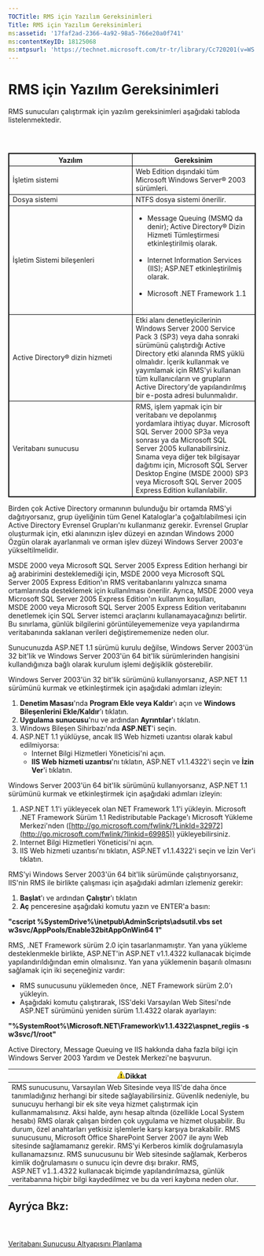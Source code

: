 ```yaml
---
TOCTitle: RMS için Yazılım Gereksinimleri
Title: RMS için Yazılım Gereksinimleri
ms:assetid: '17faf2ad-2366-4a92-98a5-766e20a0f741'
ms:contentKeyID: 18125068
ms:mtpsurl: 'https://technet.microsoft.com/tr-tr/library/Cc720201(v=WS.10)'
---
```


RMS için Yazılım Gereksinimleri
===============================

RMS sunucuları çalıştırmak için yazılım gereksinimleri aşağıdaki tabloda listelenmektedir.

###  

 
<table style="border:1px solid black;">
<colgroup>
<col width="50%" />
<col width="50%" />
</colgroup>
<thead>
<tr class="header">
<th style="border:1px solid black;" >Yazılım</th>
<th style="border:1px solid black;" >Gereksinim</th>
</tr>
</thead>
<tbody>
<tr class="odd">
<td style="border:1px solid black;">İşletim sistemi</td>
<td style="border:1px solid black;">Web Edition dışındaki tüm Microsoft Windows Server® 2003 sürümleri.</td>
</tr>
<tr class="even">
<td style="border:1px solid black;">Dosya sistemi</td>
<td style="border:1px solid black;">NTFS dosya sistemi önerilir.</td>
</tr>
<tr class="odd">
<td style="border:1px solid black;">İşletim Sistemi bileşenleri</td>
<td style="border:1px solid black;"><ul>
<li>Message Queuing (MSMQ da denir); Active Directory® Dizin Hizmeti Tümleştirmesi etkinleştirilmiş olarak.<br />
<br />
</li>
<li>Internet Information Services (IIS); ASP.NET etkinleştirilmiş olarak.<br />
<br />
</li>
<li>Microsoft .NET Framework 1.1<br />
<br />
</li>
</ul></td>
</tr>
<tr class="even">
<td style="border:1px solid black;">Active Directory® dizin hizmeti</td>
<td style="border:1px solid black;">Etki alanı denetleyicilerinin Windows Server 2000 Service Pack 3 (SP3) veya daha sonraki sürümünü çalıştırdığı Active Directory etki alanında RMS yüklü olmalıdır. İçerik kullanmak ve yayımlamak için RMS'yi kullanan tüm kullanıcıların ve grupların Active Directory'de yapılandırılmış bir e-posta adresi bulunmalıdır.</td>
</tr>
<tr class="odd">
<td style="border:1px solid black;">Veritabanı sunucusu</td>
<td style="border:1px solid black;">RMS, işlem yapmak için bir veritabanı ve depolanmış yordamlara ihtiyaç duyar. Microsoft SQL Server 2000 SP3a veya sonrası ya da Microsoft SQL Server 2005 kullanabilirsiniz. Sınama veya diğer tek bilgisayar dağıtımı için, Microsoft SQL Server Desktop Engine (MSDE 2000) SP3 veya Microsoft SQL Server 2005 Express Edition kullanılabilir.</td>
</tr>
</tbody>
</table>
  
Birden çok Active Directory ormanının bulunduğu bir ortamda RMS'yi dağıtıyorsanız, grup üyeliğinin tüm Genel Kataloglar'a çoğaltılabilmesi için Active Directory Evrensel Grupları'nı kullanmanız gerekir. Evrensel Gruplar oluşturmak için, etki alanınızın işlev düzeyi en azından Windows 2000 Özgün olarak ayarlanmalı ve orman işlev düzeyi Windows Server 2003'e yükseltilmelidir.
  
MSDE 2000 veya Microsoft SQL Server 2005 Express Edition herhangi bir ağ arabirimini desteklemediği için, MSDE 2000 veya Microsoft SQL Server 2005 Express Edition'ın RMS veritabanlarını yalnızca sınama ortamlarında desteklemek için kullanılması önerilir. Ayrıca, MSDE 2000 veya Microsoft SQL Server 2005 Express Edition'ın kullanım koşulları, MSDE 2000 veya Microsoft SQL Server 2005 Express Edition veritabanını denetlemek için SQL Server istemci araçlarını kullanamayacağınızı belirtir. Bu sınırlama, günlük bilgilerini görüntüleyememenize veya yapılandırma veritabanında saklanan verileri değiştirememenize neden olur.
  
Sunucunuzda ASP.NET 1.1 sürümü kurulu değilse, Windows Server 2003'ün 32 bit'lik ve Windows Server 2003'ün 64 bit'lik sürümlerinden hangisini kullandığınıza bağlı olarak kurulum işlemi değişiklik gösterebilir.
  
Windows Server 2003'ün 32 bit'lik sürümünü kullanıyorsanız, ASP.NET 1.1 sürümünü kurmak ve etkinleştirmek için aşağıdaki adımları izleyin:
  
1.  **Denetim Masası**'nda **Program Ekle veya Kaldır**'ı açın ve **Windows Bileşenlerini Ekle/Kaldır**'ı tıklatın.  
2.  **Uygulama sunucusu**'nu ve ardından **Ayrıntılar**'ı tıklatın.  
3.  Windows Bileşen Sihirbazı'nda **ASP.NET**'i seçin.  
4.  ASP.NET 1.1 yüklüyse, ancak IIS Web hizmeti uzantısı olarak kabul edilmiyorsa:  
    -   Internet Bilgi Hizmetleri Yöneticisi'ni açın.  
    -   **IIS Web hizmeti uzantısı**'nı tıklatın, ASP.NET v1.1.4322'i seçin ve **İzin Ver**'i tıklatın.
  
Windows Server 2003'ün 64 bit'lik sürümünü kullanıyorsanız, ASP.NET 1.1 sürümünü kurmak ve etkinleştirmek için aşağıdaki adımları izleyin:
  
1.  ASP.NET 1.1'i yükleyecek olan NET Framework 1.1'i yükleyin. Microsoft .NET Framework Sürüm 1.1 Redistributable Package'ı Microsoft Yükleme Merkezi'nden ([http://go.microsoft.com/fwlink/?LinkId=32972](http://go.microsoft.com/fwlink/?linkid=69985)) yükleyebilirsiniz.  
2.  Internet Bilgi Hizmetleri Yöneticisi'ni açın.  
3.  IIS Web hizmeti uzantısı'nı tıklatın, ASP.NET v1.1.4322'i seçin ve İzin Ver'i tıklatın.
  
RMS'yi Windows Server 2003'ün 64 bit'lik sürümünde çalıştırıyorsanız, IIS'nin RMS ile birlikte çalışması için aşağıdaki adımları izlemeniz gerekir:
  
1.  **Başlat**'ı ve ardından **Çalıştır**'ı tıklatın  
2.  **Aç** penceresine aşağıdaki komutu yazın ve ENTER'a basın:
  
**"cscript %SystemDrive%\\inetpub\\AdminScripts\\adsutil.vbs set w3svc/AppPools/Enable32bitAppOnWin64 1"**
  
RMS, .NET Framework sürüm 2.0 için tasarlanmamıştır. Yan yana yükleme desteklenmekle birlikte, ASP.NET'in ASP.NET v1.1.4322 kullanacak biçimde yapılandırıldığından emin olmalısınız. Yan yana yüklemenin başarılı olmasını sağlamak için iki seçeneğiniz vardır:
  
-   RMS sunucusunu yüklemeden önce, .NET Framework sürüm 2.0'ı yükleyin.  
-   Aşağıdaki komutu çalıştırarak, ISS'deki Varsayılan Web Sitesi'nde ASP.NET sürümünü yeniden sürüm 1.1.4322 olarak ayarlayın:
  
**"%SystemRoot%\\Microsoft.NET\\Framework\\v1.1.4322\\aspnet\_regiis -s w3svc/1/root"**
  
Active Directory, Message Queuing ve IIS hakkında daha fazla bilgi için Windows Server 2003 Yardım ve Destek Merkezi'ne başvurun.
  
| ![](images/Cc720201.Caution(WS.10).gif)Dikkat                                                                                                                                                                                                                                                                                                                                                                                                                                                                                                                                                                                                                                                                                                                                                                         |  
|----------------------------------------------------------------------------------------------------------------------------------------------------------------------------------------------------------------------------------------------------------------------------------------------------------------------------------------------------------------------------------------------------------------------------------------------------------------------------------------------------------------------------------------------------------------------------------------------------------------------------------------------------------------------------------------------------------------------------------------------------------------------------------------------------------------------------------------------------|  
| RMS sunucusunu, Varsayılan Web Sitesinde veya IIS'de daha önce tanımladığınız herhangi bir sitede sağlayabilirsiniz. Güvenlik nedeniyle, bu sunucuyu herhangi bir ek site veya hizmet çalıştırmak için kullanmamalısınız. Aksi halde, aynı hesap altında (özellikle Local System hesabı) RMS olarak çalışan birden çok uygulama ve hizmet oluşabilir. Bu durum, özel anahtarları yetkisiz işlemlerle karşı karşıya bırakabilir. RMS sunucusunu, Microsoft Office SharePoint Server 2007 ile aynı Web sitesinde sağlamamanız gerekir. RMS'yi Kerberos kimlik doğrulamasıyla kullanamazsınız. RMS sunucusunu bir Web sitesinde sağlamak, Kerberos kimlik doğrulamasını o sunucu için devre dışı bırakır. RMS, ASP.NET v1.1.4322 kullanacak biçimde yapılandırılmazsa, günlük veritabanına hiçbir bilgi kaydedilmez ve bu da veri kaybına neden olur. |
  
Ayrýca Bkz:  
-----------
  
####  
  
[Veritabanı Sunucusu Altyapısını Planlama](https://technet.microsoft.com/b12354bd-3143-4d1f-b5aa-450c4550653c)
